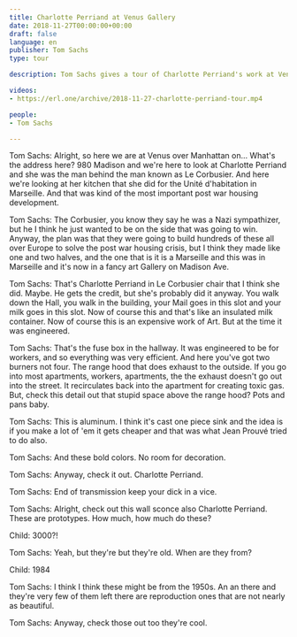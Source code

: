 ```yaml
---
title: Charlotte Perriand at Venus Gallery
date: 2018-11-27T00:00:00+00:00
draft: false
language: en
publisher: Tom Sachs
type: tour

description: Tom Sachs gives a tour of Charlotte Perriand's work at Venus Gallery.

videos:
- https://erl.one/archive/2018-11-27-charlotte-perriand-tour.mp4

people:
- Tom Sachs

---
```


Tom Sachs: Alright, so here we are at Venus over Manhattan on... What's the address here? 980 Madison and we're here to look at Charlotte Perriand and she was the man behind the man known as Le Corbusier. And here we're looking at her kitchen that she did for the Unité d'habitation in Marseille. And that was kind of the most important post war housing development.

Tom Sachs: The Corbusier, you know they say he was a Nazi sympathizer, but he I think he just wanted to be on the side that was going to win. Anyway, the plan was that they were going to build hundreds of these all over Europe to solve the post war housing crisis, but I think they made like one and two halves, and the one that is it is a Marseille and this was in Marseille and it's now in a fancy art Gallery on Madison Ave.

Tom Sachs: That's Charlotte Perriand in Le Corbusier chair that I think she did. Maybe. He gets the credit, but she's probably did it anyway. You walk down the Hall, you walk in the building, your Mail goes in this slot and your milk goes in this slot. Now of course this and that's like an insulated milk container. Now of course this is an expensive work of Art. But at the time it was engineered.

Tom Sachs: That's the fuse box in the hallway. It was engineered to be for workers, and so everything was very efficient. And here you've got two burners not four. The range hood that does exhaust to the outside. If you go into most apartments, workers, apartments, the the exhaust doesn't go out into the street. It recirculates back into the apartment for creating toxic gas. But, check this detail out that stupid space above the range hood? Pots and pans baby.

Tom Sachs: This is aluminum. I think it's cast one piece sink and the idea is if you make a lot of 'em it gets cheaper and that was what Jean Prouvé tried to do also.

Tom Sachs: And these bold colors. No room for decoration.

Tom Sachs: Anyway, check it out. Charlotte Perriand.

Tom Sachs: End of transmission keep your dick in a vice.

Tom Sachs: Alright, check out this wall sconce also Charlotte Perriand. These are prototypes. How much, how much do these?

Child: 3000?!

Tom Sachs: Yeah, but they're but they're old. When are they from?

Child: 1984

Tom Sachs: I think I think these might be from the 1950s. An an there and they're very few of them left there are reproduction ones that are not nearly as beautiful.

Tom Sachs: Anyway, check those out too they're cool.